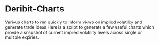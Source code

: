 # Deribit-Charts
Various charts to run quickly to inform views on implied volatility and generate trade ideas
Here is a script to generate a few useful charts which provde a snapshot of current implied volatility levels across single or multiple expiries.
